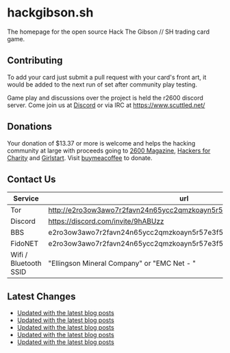 # hackgibson.sh
The homepage for the open source Hack The Gibson // SH trading card game.


## Contributing

To add your card just submit a pull request with your card's front art, it would be added to the next run of set after community play testing.

Game play and discussions over the project is held the r2600 discord server. Come join us at [Discord](https://discord.com/invite/9hABUzz) or via IRC at https://www.scuttled.net/


## Donations

Your donation of $13.37 or more is welcome and helps the hacking community at large with proceeds going to [2600 Magazine](https://2600.com/), [Hackers for Charity](https://hackersforcharity.org) and [Girlstart](https://girlstart.org).  Visit [buymeacoffee](https://www.buymeacoffee.com/hackgibson.sh) to donate.


## Contact Us

Service | url
-|-
Tor | http://e2ro3ow3awo7r2favn24n65ycc2qmzkoayn5r57e3f56nvjwdcgg32ad.onion
Discord | https://discord.com/invite/9hABUzz
BBS | e2ro3ow3awo7r2favn24n65ycc2qmzkoayn5r57e3f56nvjwdcgg32ad.onion:23
FidoNET | e2ro3ow3awo7r2favn24n65ycc2qmzkoayn5r57e3f56nvjwdcgg32ad.onion:24554
Wifi / Bluetooth SSID | "Ellingson Mineral Company" or "EMC Net - <fidonet address>"

## Latest Changes
<!-- BLOG-POST-LIST:START -->
- [Updated with the latest blog posts](https://github.com/DFW2600/hackgibson.sh/commit/43ab4c9a97b109f5af64179d73190ec1be3a213a)
- [Updated with the latest blog posts](https://github.com/DFW2600/hackgibson.sh/commit/a9d9fb22d13c9f7d45cdc8665633e385f13c4364)
- [Updated with the latest blog posts](https://github.com/DFW2600/hackgibson.sh/commit/d643f12cbadf70853efbe224c8ae2284321adee2)
- [Updated with the latest blog posts](https://github.com/DFW2600/hackgibson.sh/commit/419976d7de0ccac259aa8d4b7a911413e29a6ce7)
- [Updated with the latest blog posts](https://github.com/DFW2600/hackgibson.sh/commit/136b377cb865e9813edb4f9228e15f9855d29f28)
<!-- BLOG-POST-LIST:END -->
